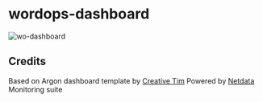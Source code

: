 # wordops-dashboard

![wo-dashboard](https://raw.githubusercontent.com/WordOps/wordops-dashboard/master/assets/img/wo-dashboard.png)

## Credits

Based on Argon dashboard template by [Creative Tim](https://www.creative-tim.com)
Powered by [Netdata](https://github.com/netdata/netdata) Monitoring suite
